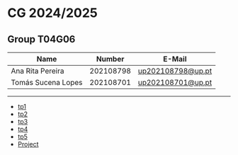 # CG 2024/2025

## Group T04G06

| Name               | Number    | E-Mail            |
| ------------------ | --------- | ----------------- |
| Ana Rita Pereira   | 202108798 | up202108798@up.pt |
| Tomás Sucena Lopes | 202108701 | up202108701@up.pt |

---

- [tp1](tp1/README.md)
- [tp2](tp2/README.md)
- [tp3](tp3/README.md)
- [tp4](tp4/README.md)
- [tp5](tp5/README.md)
- [Project](proj/README.md)
